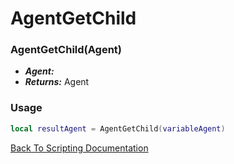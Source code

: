 # AgentGetChild

### AgentGetChild(Agent)
- ***Agent:*** 
- ***Returns:*** Agent

### Usage

```Lua
local resultAgent = AgentGetChild(variableAgent)
```


[Back To Scripting Documentation](../README.md)
